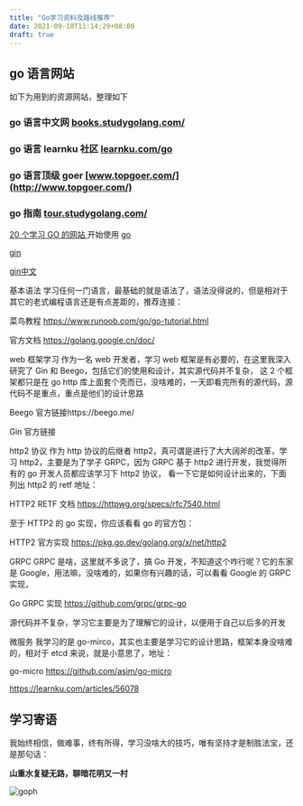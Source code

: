 ```yaml
---
title: "Go学习资料及路线推荐"
date: 2021-09-10T11:14:29+08:00
draft: true
---
```


## go 语言网站

如下为用到的资源网站，整理如下

### go 语言中文网 [books.studygolang.com/](https://books.studygolang.com/)

### go 语言 learnku 社区 [learnku.com/go](https://learnku.com/go)

### go 语言顶级 goer [www.topgoer.com/](http://www.topgoer.com/)

### go 指南 [tour.studygolang.com/](http://tour.studygolang.com/)

[20 个学习 GO 的网站 ](https://gobea.cn/blog/detail/RoRD4Mr3.html)
开始使用 [go](https://docs.microsoft.com/zh-cn/learn/paths/go-first-steps/)

[gin](https://gin-gonic.com/)

[gin中文](https://gin-gonic.com/zh-cn/docs/)



基本语法
学习任何一门语言，最基础的就是语法了，语法没得说的，但是相对于其它的老式编程语言还是有点差距的，推荐连接：

菜鸟教程 https://www.runoob.com/go/go-tutorial.html

官方文档 https://golang.google.cn/doc/

web 框架学习
作为一名 web 开发者，学习 web 框架是有必要的，在这里我深入研究了 Gin 和 Beego，包括它们的使用和设计，其实源代码并不复杂，
这 2 个框架都只是在 go http 库上面套个壳而已，没啥难的，一天即看完所有的源代码，源代码不是重点，重点是他们的设计思路

Beego 官方链接https://beego.me/

Gin 官方链接

http2 协议
作为 http 协议的后继者 http2，真可谓是进行了大大阔斧的改革，学习 http2，主要是为了学子 GRPC，因为 GRPC 基于 http2 进行开发，我觉得所有的 go 开发人员都应该学习下 http2 协议，
看一下它是如何设计出来的，下面列出 http2 的 retf 地址：

HTTP2 RETF 文档 https://httpwg.org/specs/rfc7540.html

至于 HTTP2 的 go 实现，你应该看看 go 的官方包：

HTTP2 官方实现 https://pkg.go.dev/golang.org/x/net/http2

GRPC
GRPC 是啥，这里就不多说了，搞 Go 开发，不知道这个咋行呢？它的东家是 Google，用法嘛，没啥难的，如果你有兴趣的话，可以看看 Google 的 GRPC 实现，

Go GRPC 实现 https://github.com/grpc/grpc-go

源代码并不复杂，学习它主要是为了理解它的设计，以便用于自己以后多的开发

微服务
我学习的是 go-mirco，其实也主要是学习它的设计思路，框架本身没啥难的，相对于 etcd 来说，就是小意思了，地址：

go-micro https://github.com/asim/go-micro



https://learnku.com/articles/56078

## 学习寄语

我始终相信，做难事，终有所得，学习没啥大的技巧，唯有坚持才是制胜法宝，还是那句话：

**山重水复疑无路，聊暗花明又一村**

![goph](https://luckly007.oss-cn-beijing.aliyuncs.com/image/goph.png)